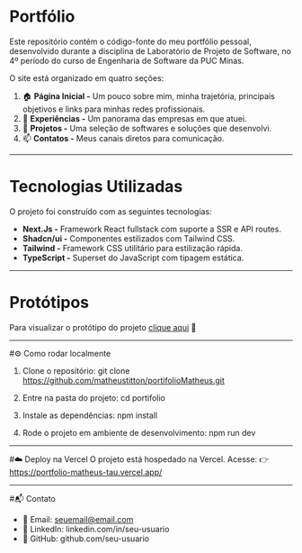 # Portfólio
Este repositório contém o código-fonte do meu portfólio pessoal, desenvolvido durante a disciplina de Laboratório de Projeto de Software, no 4º período do curso de Engenharia de Software da PUC Minas.

O site está organizado em quatro seções:

 1. 🏠 **Página Inicial -** Um pouco sobre mim, minha trajetória, principais objetivos e links para minhas redes profissionais.
 2. 💼 **Experiências -** Um panorama das empresas em que atuei.
 3. 📂 **Projetos -** Uma seleção de softwares e soluções que desenvolvi.
 4. 📫 **Contatos -** Meus canais diretos para comunicação.

---

# Tecnologias Utilizadas
O projeto foi construído com as seguintes tecnologias:

- **Next.Js -** Framework React fullstack com suporte a SSR e API routes.
- **Shadcn/ui -** Componentes estilizados com Tailwind CSS.
- **Tailwind -** Framework CSS utilitário para estilização rápida.
- **TypeScript -** Superset do JavaScript com tipagem estática.

---

# Protótipos

Para visualizar o protótipo do projeto [clique aqui](./images/Protótipo.png) 🚀

---

#⚙️ Como rodar localmente

1. Clone o repositório:
git clone https://github.com/matheustitton/portifolioMatheus.git


2. Entre na pasta do projeto:
cd portifolio

3. Instale as dependências:
npm install

4. Rode o projeto em ambiente de desenvolvimento:
npm run dev

---

#☁️ Deploy na Vercel
O projeto está hospedado na Vercel.
Acesse: 👉 https://portfolio-matheus-tau.vercel.app/

---

#📬 Contato
 - 📧 Email: seuemail@email.com
 - 💼 LinkedIn: linkedin.com/in/seu-usuario
 - 🐙 GitHub: github.com/seu-usuario


